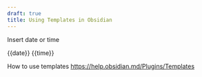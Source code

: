 ```yaml
---
draft: true
title: Using Templates in Obsidian
---
```


Insert date or time

{{date}}
{{time}}


How to use templates https://help.obsidian.md/Plugins/Templates